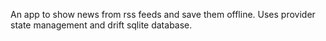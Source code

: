 An app to show news from rss feeds and save them offline. Uses provider state management and drift sqlite database.
